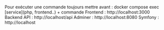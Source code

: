 Pour exécuter une commande toujours mettre avant :
docker compose exec [service](php, frontend..) + commande
Frontend : http://localhost:3000
Backend API : http://localhost/api
Adminer : http://localhost:8080
Symfony : http://localhost